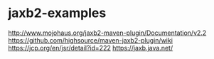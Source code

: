 # jaxb2-examples

http://www.mojohaus.org/jaxb2-maven-plugin/Documentation/v2.2
https://github.com/highsource/maven-jaxb2-plugin/wiki
https://jcp.org/en/jsr/detail?id=222
https://jaxb.java.net/
